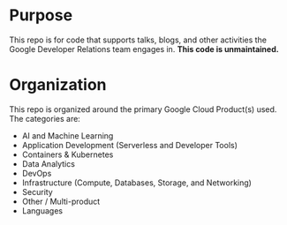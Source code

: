 # Purpose 

This repo is for code that supports talks, blogs, and other activities the Google Developer Relations team engages in. **This code is unmaintained.** 

# Organization 

This repo is organized around the primary Google Cloud Product(s) used. The categories are:

* AI and Machine Learning 
* Application Development (Serverless and Developer Tools) 
* Containers & Kubernetes
* Data Analytics
* DevOps
* Infrastructure (Compute, Databases, Storage, and Networking) 
* Security
* Other / Multi-product 
* Languages 


